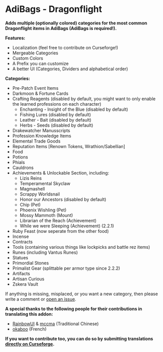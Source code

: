 # AdiBags - Dragonflight

**Adds multiple (optionally colored) categories for the most common Dragonflight items in AdiBags (AdiBags is required!).**

**Features:**

- Localization (feel free to contribute on Curseforge!)
- Mergeable Categories
- Custom Colors
- A Prefix you can customize
- A better UI (Categories, Dividers and alphabetical order)

**Categories:**

- Pre-Patch Event Items
- Darkmoon & Fortune Cards
- Crafting Reagents (disabled by default, you might want to only enable the learned professions on each character)
  - Enchanting - Insight of the Blue (disabled by default)
  - Fishing Lures (disabled by default)
  - Leather - Bait (disabled by default)
  - Herbs - Seeds (disabled by default)
- Drakewatcher Manusscripts
- Profession Knowledge Items
- Elemental Trade Goods
- Reputation Items [Renown Tokens, Wrathion/Sabellian]
- Food
- Potions
- Phials
- Cauldrons
- Achievements & Unlockable Section, including:
  - Lizis Reins
  - Temperamental Skyclaw
  - Magmashell
  - Scrappy Worldsnail
  - Honor our Ancestors (disabled by default)
  - Chip (Pet)
  - Phoenix Wishling (Pet)
  - Mossy Mammoth (Mount)
  - Librarian of the Reach (Achievement)
  - While we were Sleeping (Achievement) (2.2.1)
- Ruby Feast (now seperate from the other food)
- Incense
- Contracts
- Tools (containing various things like lockpicks and battle rez items)
- Runes (including Vantus Runes)
- Statues
- Primordial Stones
- Primalist Gear (splittable per armor type since 2.2.2)
- Artifacts
- Artisan Curious
- Zskera Vault

If anything is missing, misplaced, or you want a new category, then please write a comment or [open an issue](https://github.com/Zottelchen/adibags-dragonflight/issues).

**A special thanks to the following people for their contributions in translating this addon:**

- [RainbowUI](https://www.curseforge.com/members/rainbowui) & [mccma](https://www.curseforge.com/members/mccma) (Traditional Chinese)
- [okaboo](https://www.curseforge.com/members/okaboo) (French)

**If you want to contribute too, you can do so by submitting translations [directly on Curseforge](https://www.curseforge.com/wow/addons/adibags-dragonflight/localization).**

